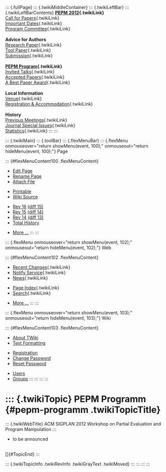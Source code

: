 ::: {.fullPage}
::: {.twikiMiddleContainer}
::: {.twikiLeftBar}
::: {.twikiLeftBarContents}
**[PEPM 2012](WebHome){.twikiLink}**\
[Call for Papers](CallForPapers){.twikiLink}\
[Important Dates](ImportantDates){.twikiLink}\
[Program Committee](ProgramCommittee){.twikiLink}\
\
**Advice for Authors**\
[Research Paper](ResearchPaperAdvice){.twikiLink}\
[Tool Paper](ToolPaperAdvice){.twikiLink}\
[Submission](PaperSubmission){.twikiLink}\
\
**[PEPM Program](Program){.twikiLink}**\
[Invited Talks](InvitedTalks){.twikiLink}\
[Accepted Papers](AcceptedPapers){.twikiLink}\
[A Best Paper Award](ABestPaperAward){.twikiLink}\
\
**Local Information**\
[Venue](WorkshopVenue){.twikiLink}\
[Registration & Accommodation](RegistrationAndAccomodation){.twikiLink}\
\
**History**\
[Previous Meetings](PreviousMeetings){.twikiLink}\
[Journal Special Issues](SpecialIssues){.twikiLink}\
[Statistics](HistoricalStatistics){.twikiLink}
:::
:::

::: {.twikiMain}
::: {.toolBar}
::: {.flexMenuBar}
::: {.flexMenu onmouseover="return showMenu(event, 100);" onmouseout="return hideMenu(event, 100);"}
Page

::: {#flexMenuContent100 .flexMenuContent}
-   [Edit
    Page](http://www.program-transformation.org/edit/PEPM12/PEPMProgram?t=1536828963)
-   [Rename
    Page](http://www.program-transformation.org/rename/PEPM12/PEPMProgram)
-   [Attach
    File](http://www.program-transformation.org/attach/PEPM12/PEPMProgram)

<!-- -->

-   [Printable](http://www.program-transformation.org/view/PEPM12/PEPMProgram?skin=print.pattern)
-   [Wiki
    Source](http://www.program-transformation.org/view/PEPM12/PEPMProgram?skin=text&raw=on&contenttype=text/plain)

<!-- -->

-   [Rev
    16](http://www.program-transformation.org/view/PEPM12/PEPMProgram?rev=1.16)
    [(diff 15)](http://www.program-transformation.org/rdiff/PEPM12/PEPMProgram?rev1=1.16&rev2=1.15)
-   [Rev
    15](http://www.program-transformation.org/view/PEPM12/PEPMProgram?rev=1.15)
    [(diff 14)](http://www.program-transformation.org/rdiff/PEPM12/PEPMProgram?rev1=1.15&rev2=1.14)
-   [Rev
    14](http://www.program-transformation.org/view/PEPM12/PEPMProgram?rev=1.14)
    [(diff 13)](http://www.program-transformation.org/rdiff/PEPM12/PEPMProgram?rev1=1.14&rev2=1.13)
-   [Total
    History](http://www.program-transformation.org/rdiff/PEPM12/PEPMProgram)

<!-- -->

-   [More
    \...](http://www.program-transformation.org/oops/PEPM12/PEPMProgram?template=oopsmore&param1=1.16&param2=1.16)
:::
:::

::: {.flexMenu onmouseover="return showMenu(event, 102);" onmouseout="return hideMenu(event, 102);"}
Web

::: {#flexMenuContent102 .flexMenuContent}
-   [Recent Changes](WebChanges){.twikiLink}
-   [Notify Service](WebNotify){.twikiLink}
-   [News](WebNews){.twikiLink}

<!-- -->

-   [Page Index](WebIndex){.twikiLink}
-   [Search](WebSearch){.twikiLink}

<!-- -->

-   [More
    \...](http://www.program-transformation.org/oops/PEPM12/PEPMProgram?template=oopsmore&param1=1.16&param2=1.16)
:::
:::

::: {.flexMenu onmouseover="return showMenu(event, 103);" onmouseout="return hideMenu(event, 103);"}
Wiki

::: {#flexMenuContent103 .flexMenuContent}
-   [About
    TWiki](http://www.program-transformation.org/view/TWiki/WebHome)
-   [Text
    Formatting](http://www.program-transformation.org/view/TWiki/TextFormattingRules)

<!-- -->

-   [Registration](http://www.program-transformation.org/view/TWiki/TWikiRegistration)
-   [Change
    Password](http://www.program-transformation.org/view/TWiki/ChangePassword)
-   [Reset
    Password](http://www.program-transformation.org/view/TWiki/ResetPassword)

<!-- -->

-   [Users](http://www.program-transformation.org/view/Main/TWikiUsers)
-   [Groups](http://www.program-transformation.org/view/Main/TWikiGroups)
:::
:::
:::
:::

::: {.twikiTopic}
PEPM Programm {#pepm-programm .twikiTopicTitle}
=============

::: {.twikiWebTitle}
ACM SIGPLAN 2012 Workshop on Partial Evaluation and Program Manipulation
:::

-   to be announced

\
[]{#TopicEnd}
:::

::: {.twikiTopicInfo .twikiRevInfo .twikiGrayText .twikiMoved}
:::
:::
:::
:::
